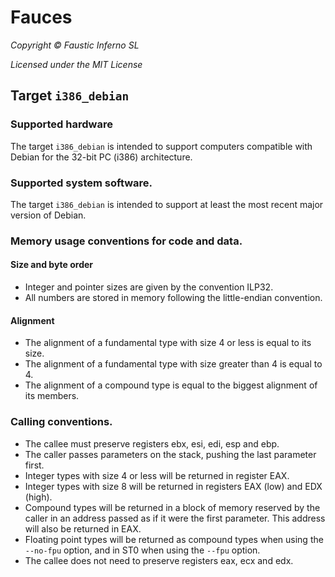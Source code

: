 
# Fauces

*Copyright © Faustic Inferno SL*

*Licensed under the MIT License*

## Target `i386_debian`

### Supported hardware

The target `i386_debian` is intended to support computers compatible with Debian for the 32-bit PC (i386) architecture.

### Supported system software.

The target `i386_debian` is intended to support at least the most recent major version of Debian.

### Memory usage conventions for code and data.

#### Size and byte order

* Integer and pointer sizes are given by the convention ILP32.
* All numbers are stored in memory following the little-endian convention.

#### Alignment

* The alignment of a fundamental type with size 4 or less is equal to its size.
* The alignment of a fundamental type with size greater than 4 is equal to 4.
* The alignment of a compound type is equal to the biggest alignment of its members.

### Calling conventions.

* The callee must preserve registers ebx, esi, edi, esp and ebp.
* The caller passes parameters on the stack, pushing the last parameter first.
* Integer types with size 4 or less will be returned in register EAX.
* Integer types with size 8 will be returned in registers EAX (low) and EDX (high).
* Compound types will be returned in a block of memory reserved by the caller in an address passed as if it were the first parameter. This address will also be returned in EAX.
* Floating point types will be returned as compound types when using the `--no-fpu` option, and in ST0 when using the `--fpu` option.
* The callee does not need to preserve registers eax, ecx and edx.

